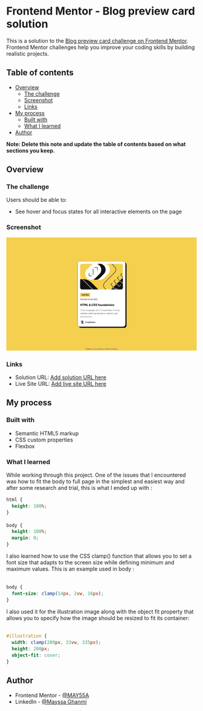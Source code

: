 # Frontend Mentor - Blog preview card solution

This is a solution to the [Blog preview card challenge on Frontend Mentor](https://www.frontendmentor.io/challenges/blog-preview-card-ckPaj01IcS). Frontend Mentor challenges help you improve your coding skills by building realistic projects. 

## Table of contents

- [Overview](#overview)
  - [The challenge](#the-challenge)
  - [Screenshot](#screenshot)
  - [Links](#links)
- [My process](#my-process)
  - [Built with](#built-with)
  - [What I learned](#what-i-learned)
- [Author](#author)

**Note: Delete this note and update the table of contents based on what sections you keep.**

## Overview

### The challenge

Users should be able to:

- See hover and focus states for all interactive elements on the page

### Screenshot

![](./screenshot.jpeg)


### Links

- Solution URL: [Add solution URL here](https://your-solution-url.com)
- Live Site URL: [Add live site URL here](https://your-live-site-url.com)

## My process

### Built with

- Semantic HTML5 markup
- CSS custom properties
- Flexbox


### What I learned

While working through this project. One of the issues that I encountered was how to fit the body to full page in the simplest and easiest way and after some research and trial, this is what I ended up with :


```css
html {
  height: 100%;
}

body {
  height: 100%;
  margin: 0;
}
```
I also learned how to use the CSS clamp() function that allows you to set a font size that adapts to the screen size while defining minimum and maximum values. This is an example used in body :

```css

body {
  font-size: clamp(14px, 2vw, 16px);
}
```
I also used it for the illustration image along with the object fit property that allows you to specify how the  image should be resized to fit its container:

```css

#illustration {
  width: clamp(280px, 33vw, 335px);
  height: 200px;
  object-fit: cover;
}
```

## Author

- Frontend Mentor - [@MAY55A](https://www.frontendmentor.io/profile/MAY55A)
- LinkedIn - [@Mayssa Ghanmi](https://www.linkedin.com/in/mayssa-ghanmi-a85369276)
